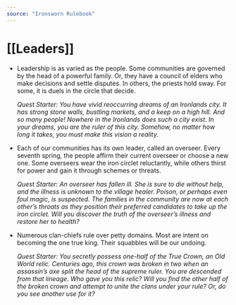 ```yaml
---
source: "Ironsworn Rulebook"
---
```

# [[Leaders]]

  

- Leadership is as varied as the people. Some communities are governed by the head of a powerful family. Or, they have a council of elders who make decisions and settle disputes. In others, the priests hold sway. For some, it is duels in the circle that decide.
  
  _Quest Starter: You have vivid reoccurring dreams of an Ironlands city. It has strong stone walls, bustling markets, and a keep on a high hill. And so many people! Nowhere in the Ironlands does such a city exist. In your dreams, you are the ruler of this city. Somehow, no matter how long it takes, you must make this vision a reality._
  
- Each of our communities has its own leader, called an overseer. Every seventh spring, the people affirm their current overseer or choose a new one. Some overseers wear the iron circlet reluctantly, while others thirst for power and gain it through schemes or threats.
  
  _Quest Starter: An overseer has fallen ill. She is sure to die without help, and the illness is unknown to the village healer. Poison, or perhaps even foul magic, is suspected. The families in the community are now at each other’s throats as they position their preferred candidates to take up the iron circlet. Will you discover the truth of the overseer’s illness and restore her to health?_

- Numerous clan-chiefs rule over petty domains. Most are intent on becoming the one true king. Their squabbles will be our undoing.
  
  _Quest Starter: You secretly possess one-half of the True Crown, an Old World relic. Centuries ago, this crown was broken in two when an assassin’s axe split the head of the supreme ruler. You are descended from that lineage. Who gave you this relic? Will you find the other half of the broken crown and attempt to unite the clans under your rule? Or, do you see another use for it?_